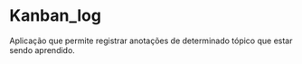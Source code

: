 # Kanban_log
Aplicação que permite registrar anotações de determinado tópico que estar sendo aprendido.
